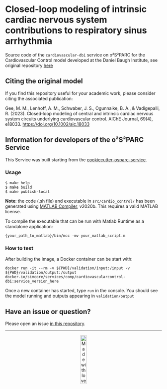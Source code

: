 # Closed-loop modeling of intrinsic cardiac nervous system contributions to respiratory sinus arrhythmia

Source code of the `cardiovascular-dbi` service on o²S²PARC for the Cardiovascular Control model developed at the Daniel Baugh Institute, see original repository [here](https://github.com/Daniel-Baugh-Institute/CardiovascularControl/tree/main/v03)

## Citing the original model
If you find this repository useful for your academic work, please consider citing the associated publication:

Gee, M. M., Lenhoff, A. M., Schwaber, J. S., Ogunnaike, B. A., & Vadigepalli, R. (2023). Closed‐loop modeling of central and intrinsic cardiac nervous system circuits underlying cardiovascular control. AIChE Journal, 69(4), e18033. https://doi.org/10.1002/aic.18033

## Information for developers of the o²S²PARC Service
This Service was built starting from the [cookiecutter-osparc-service](https://github.com/ITISFoundation/cookiecutter-osparc-service).
### Usage

```console
$ make help
$ make build
$ make publish-local 
```

**Note**: the code (.sh file) and executable in `src/cardio_control/` has been generated using [MATLAB Compiler](https://ch.mathworks.com/products/compiler.html), v2020b. This requires a valid MATLAB license. 

To compile the executable that can be run with Matlab Runtime as a standalone application:
```console
{your_path_to_matlab}/bin/mcc -mv your_matlab_script.m
```

### How to test
After building the image, a Docker container can be start with:

```
docker run -it --rm -v ${PWD}/validation/input:/input -v ${PWD}/validation/output:/output docker.io/simcore/services/comp/cardiovascularcontrol-dbi:service_version_here
```
Once a new container has started, type `run` in the console. You should see the model running and outputs appearing in `validation/output`

## Have an issue or question?
Please open an issue [in this repository](https://github.com/ITISFoundation/CardiovascularControl-DBI/issues).

---
<p align="center">
<image src="https://github.com/ITISFoundation/osparc-simcore-python-client/blob/4e8b18494f3191d55f6692a6a605818aeeb83f95/docs/_media/mwl.png" alt="Made with love at www.z43.swiss" width="20%" />
</p>

